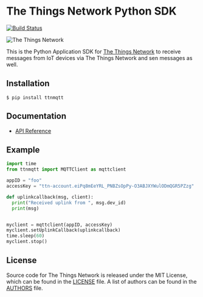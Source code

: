 # The Things Network Python SDK

[![Build Status](https://travis-ci.org/TheThingsNetwork/python-app-sdk.svg?branch=master)](https://travis-ci.org/TheThingsNetwork/python-app-sdk)

![The Things Network](https://thethings.blob.core.windows.net/ttn/logo.svg)

This is the Python Application SDK for [The Things Network](https://www.thethingsnetwork.org/) to receive messages from IoT devices via The Things Network and sen messages as well.

## Installation
```
$ pip install ttnmqtt
```
## Documentation
* [API Reference](./DOCUMENTATION.md)

## Example
```python
import time
from ttnmqtt import MQTTClient as mqttclient

appID = "foo"
accessKey = "ttn-account.eiPq8mEeYRL_PNBZsOpPy-O3ABJXYWulODmQGR5PZzg"

def uplinkcallback(msg, client):
  print("Received uplink from ", msg.dev_id)
  print(msg)


myclient = mqttclient(appID, accessKey)
myclient.setUplinkCallback(uplinkcallback)
time.sleep(60)
myclient.stop()
```

## License

Source code for The Things Network is released under the MIT License, which can be found in the [LICENSE](LICENSE) file. A list of authors can be found in the [AUTHORS](AUTHORS) file.
